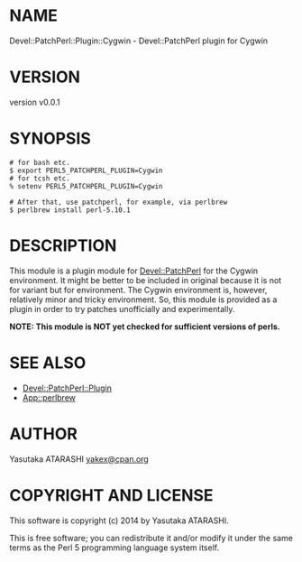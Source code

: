 # NAME

Devel::PatchPerl::Plugin::Cygwin - Devel::PatchPerl plugin for Cygwin

# VERSION

version v0.0.1

# SYNOPSIS

    # for bash etc.
    $ export PERL5_PATCHPERL_PLUGIN=Cygwin
    # for tcsh etc.
    % setenv PERL5_PATCHPERL_PLUGIN=Cygwin

    # After that, use patchperl, for example, via perlbrew
    $ perlbrew install perl-5.10.1

# DESCRIPTION

This module is a plugin module for [Devel::PatchPerl](https://metacpan.org/pod/Devel::PatchPerl) for the Cygwin environment.
It might be better to be included in original because it is not for variant but for environment.
The Cygwin environment is, however, relatively minor and tricky environment.
So, this module is provided as a plugin in order to try patches unofficially and experimentally.

**NOTE: This module is NOT yet checked for sufficient versions of perls.**

# SEE ALSO

- [Devel::PatchPerl::Plugin](https://metacpan.org/pod/Devel::PatchPerl::Plugin)
- [App::perlbrew](https://metacpan.org/pod/App::perlbrew)

# AUTHOR

Yasutaka ATARASHI <yakex@cpan.org>

# COPYRIGHT AND LICENSE

This software is copyright (c) 2014 by Yasutaka ATARASHI.

This is free software; you can redistribute it and/or modify it under
the same terms as the Perl 5 programming language system itself.
